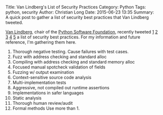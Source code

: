 Title: Van Lindberg's List of Security Practices
Category: Python
Tags: python, security
Author: Christian Long
Date: 2015-06-23 13:35
Summary: A quick post to gather a list of security best practices that Van Lindberg tweeted.




[Van Lindberg](https://twitter.com/VanL), chair of the [Python Software Foundation](https://www.python.org/psf/), recently tweeted [1](https://twitter.com/VanL/status/613395093165191168) [2](https://twitter.com/VanL/status/613395274824744960) [3](https://twitter.com/VanL/status/613395987646644226) [4](https://twitter.com/VanL/status/613397346550812672) [5](https://twitter.com/VanL/status/613397542491983873) a list of security best practices. For my information and future reference, I'm gathering them here.

1. Thorough negative testing. Cause failures with test cases.
2. Fuzz with address checking and standard alloc
3. Compiling with address checking and standard memory alloc
4. Focused manual spotcheck validation of fields
5. Fuzzing w/ output examination
6. Context-sensitive source code analysis
7. Multi-implementation tests
8. Aggressive, not compiled out runtime assertions
9. Implementations in safer languages
10. Static analysis
11. Thorough human review/audit
12. Formal methods
Use more than 1.

